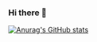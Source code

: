 ### Hi there 👋

[![Anurag's GitHub stats](https://github-readme-stats.vercel.app/api?username=CaglarTuran)](https://github.com/anuraghazra/github-readme-stats)
